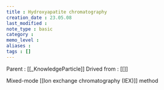 ```yaml
---
title : Hydroxyapatite chromatography
creation_date : 23.05.08
last_modified :
note_type : basic
category :
memo_level :
aliases : 
tags : []
---
```


Parent : [[_KnowledgeParticle]]
Drived from : [[]]

Mixed-mode [[Ion exchange chromatography (IEX)]] method